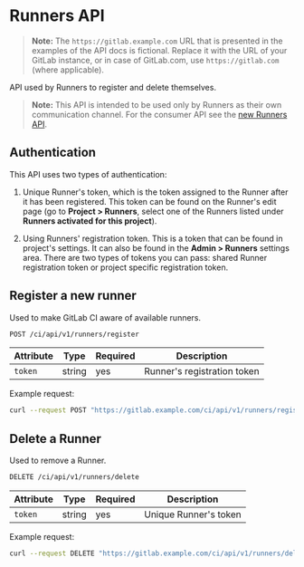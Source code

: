 # Runners API

>**Note:**
The `https://gitlab.example.com` URL that is presented in the examples of the
API docs is fictional. Replace it with the URL of your GitLab instance,
or in case of GitLab.com, use `https://gitlab.com` (where applicable).

API used by Runners to register and delete themselves.

>**Note:**
This API is intended to be used only by Runners as their own
communication channel. For the consumer API see the
[new Runners API](../runners.md).

## Authentication

This API uses two types of authentication:

1. Unique Runner's token, which is the token assigned to the Runner after it
   has been registered.  This token can be found on the Runner's edit page (go to
   **Project > Runners**, select one of the Runners listed under **Runners activated for
   this project**).

2. Using Runners' registration token.
   This is a token that can be found in project's settings.
   It can also be found in the **Admin > Runners** settings area.
   There are two types of tokens you can pass: shared Runner registration
   token or project specific registration token.

## Register a new runner

Used to make GitLab CI aware of available runners.

```sh
POST /ci/api/v1/runners/register
```

| Attribute | Type    | Required  | Description |
| --------- | ------- | --------- | ----------- |
| `token`   | string  | yes       | Runner's registration token |

Example request:

```sh
curl --request POST "https://gitlab.example.com/ci/api/v1/runners/register" --form "token=t0k3n"
```

## Delete a Runner

Used to remove a Runner.

```sh
DELETE /ci/api/v1/runners/delete
```

| Attribute | Type    | Required  | Description |
| --------- | ------- | --------- | ----------- |
| `token`   | string  | yes       | Unique Runner's token |

Example request:

```sh
curl --request DELETE "https://gitlab.example.com/ci/api/v1/runners/delete" --form "token=t0k3n"
```
